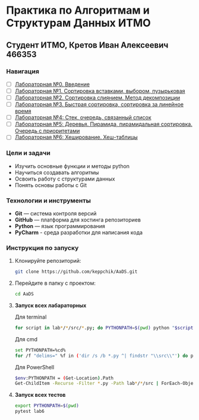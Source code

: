 # Практика по Алгоритмам и Cтруктурам Данных ИТМО 

## Студент ИТМО,  Кретов Иван Алексеевич 466353

### Навигация

- [ ] [Лабораторная №0. Введение](lab0)
- [ ] [Лабораторная №1. Сортировка вставками, выбором, пузырьковая](lab1)
- [ ] [Лабораторная №2. Сортировка слиянием. Метод декомпозиции](lab2)
- [ ] [Лабораторная №3. Быстрая сортировка, сортировка за линейное время](lab3)
- [ ] [Лабораторная №4: Стек, очередь, связанный список](lab4)
- [ ] [Лабораторная №5: Деревья. Пирамида, пирамидальная сортировка. Очередь с приоритетами](lab5)
- [ ] [Лабораторная №6: Хеширование. Хеш-таблицы](lab6)

### Цели и задачи

- Изучить основные функции и методы python
- Научиться создавать алгоритмы
- Освоить работу с структурами данных
- Понять основы работы с Git

### Технологии и инструменты

- **Git** — система контроля версий
- **GitHub** — платформа для хостинга репозиториев
- **Python** — язык программирования
- **PyCharm** - среда разработки для написания кода 

### Инструкция по запуску

1. Клонируйте репозиторий:
   ```bash
   git clone https://github.com/keppchik/AaDS.git
   ```
2. Перейдите в папку с проектом:
   ```bash
   cd AaDS
   ```
3. **Запуск всех лабараторных**

   Для terminal
   ```bash
   for script in lab*/*/src/*.py; do PYTHONPATH=$(pwd) python "$script"; done
   ```
   Для cmd
   ```bash
   set PYTHONPATH=%cd%
   for /f "delims=" %f in ('dir /s /b *.py ^| findstr "\\src\\"') do python "%f"
   ```
   Для PowerShell
   ```bash
   $env:PYTHONPATH = (Get-Location).Path
   Get-ChildItem -Recurse -Filter *.py -Path lab*/*/src | ForEach-Object { python $_.FullName }
   ```


4. **Запуск всех тестов**

   ```bash
   export PYTHONPATH=$(pwd)
   pytest lab6
   ```


